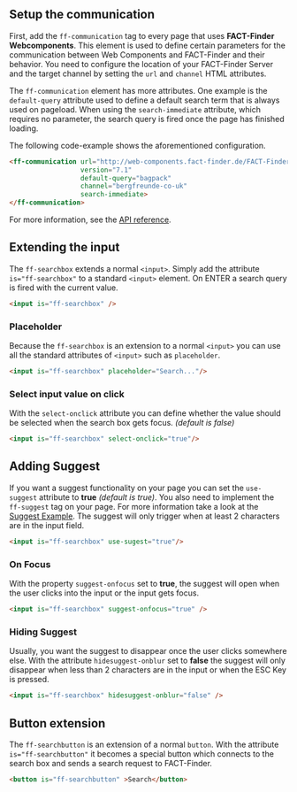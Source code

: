 ## Setup the communication
First, add the `ff-communication` tag to every page that uses
**FACT-Finder Webcomponents**. This element is used to define certain
parameters for the communication between Web Components and FACT-Finder
and their behavior. You need to configure the location of your
FACT-Finder Server and the target channel by setting the `url` and
`channel` HTML attributes.

The `ff-communication` element has more attributes. One example is the
`default-query` attribute used to define a default search term that is
always used on pageload. When using the `search-immediate` attribute,
which requires no parameter, the search query is fired once the page has
finished loading.

The following code-example shows the aforementioned configuration.

```html
<ff-communication url="http://web-components.fact-finder.de/FACT-Finder7.1-Demoshop"
                  version="7.1"
                  default-query="bagpack"
                  channel="bergfreunde-co-uk"
                  search-immediate>
</ff-communication>
```
For more information, see the [API reference](/api/ff-searchbox#tab=api).

## Extending the input
The `ff-searchbox` extends a normal `<input>`. Simply add the attribute
`is="ff-searchbox"` to a standard `<input>` element. On ENTER a search
query is fired with the current value.
```html
<input is="ff-searchbox" />
```

### Placeholder
Because the `ff-searchbox` is an extension to a normal `<input>` you can
use all the standard attributes of `<input>` such as `placeholder`.
```html
<input is="ff-searchbox" placeholder="Search..."/>
```

### Select input value on click
With the `select-onclick` attribute you can define whether the value
should be selected when the search box gets focus. *(default is false)*
```html
<input is="ff-searchbox" select-onclick="true"/>
```

## Adding Suggest
If you want a suggest functionality on your page you can set the
`use-suggest` attribute to **true** *(default is true)*. You also need
to implement the `ff-suggest` tag on your page. For more information
take a look at the [Suggest Example](/api/ff-suggest). The suggest will
only trigger when at least 2 characters are in the input field.
```html
<input is="ff-searchbox" use-sugest="true"/>
```

### On Focus
With the property `suggest-onfocus` set to **true**, the suggest will
open when the user clicks into the input or the input gets focus.
```html
<input is="ff-searchbox" suggest-onfocus="true" />
```

### Hiding Suggest
Usually, you want the suggest to disappear once the user clicks
somewhere else. With the attribute `hidesuggest-onblur` set to **false**
the suggest will only disappear when less than 2 characters are in the
input or when the ESC Key is pressed.
```html
<input is="ff-searchbox" hidesuggest-onblur="false" />
```

## Button extension
The `ff-searchbutton` is an extension of a normal `button`. With the
attribute `is="ff-searchbutton"` it becomes a special button which
connects to the search box and sends a search request to FACT-Finder.
```html
<button is="ff-searchbutton" >Search</button>
```
